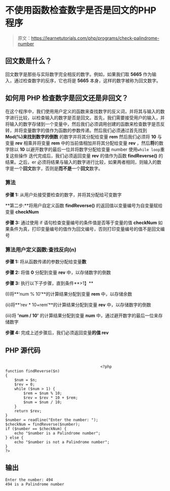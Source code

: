 # 不使用函数检查数字是否是回文的PHP 程序

> 原文：<https://learnetutorials.com/php/programs/check-palindrome-number>

## 回文数是什么？

回文数字是那些与实际数字完全相反的数字。例如，如果我们取 **5665** 作为输入，通过检查数字的反序，它也将是 **5665** 本身，这样的数字被称为回文数字。

## 如何用 PHP 检查数字是回文还是非回文？

在这个程序中，我们使用用户定义的函数来查找数字的反义词，并将其与输入的数字进行比较，以检查输入的数字是否是回文。首先，我们需要接受用户的输入，并将输入的数字存储到一个变量中，然后我们必须调用创建的函数来检查数字是否反转，并将变量数字的值作为函数的参数传递。然后我们必须通过首先找到 **Mod(%)来找到数字的倒数** 的数字并将其分配给变量 **rem** 然后我们必须将 **10** 与变量 **rev** 相乘并将变量 **rem** 中的当前值相加并将其分配给变量 **rev** ，然后**将**的数字除以 **10** 以避开数字的最后一位并将数字分配给变量 number 使用`while loop`重复这些操作 迭代完成后，我们必须返回变量 **rev** 的值作为函数 **findReverse()** 的结果。之后，er 必须将结果与输入的数字进行比较，如果两者相同，则输入的数字是一个**回文**数字，否则是**而不是**一个**回文**数字。

### 算法

**步骤 1:** 从用户处接受要检查的数字，并将其分配给可变数字

**第二步:**将用户自定义函数 **findReverse()** 的返回值以变量编号为自变量赋给变量 **checkNum**

**步骤 3:** 通过使用 if 语句检查变量编号的条件值是否等于变量的值 **checkNum** 如果条件为真，打印变量编号的值作为回文编号，否则打印变量编号的值不是回文编号

### 算法用户定义函数:查找反向(n)

**步骤 1:** 将从函数传递的参数分配给变量**数**

**步骤 2:** 将值 **0** 分配到变量 **rev** 中，以存储数字的倒数

**步骤 3:** 执行以下子步骤，直到条件**>1】**

(I)将**‘num % 10’**的计算结果分配到变量 **rem** 中，以存储余数

(ii)将**‘rev * 10+rem’**的计算结果分配到变量 **rev** 中，以存储数字的倒数

(iii)将 **'num / 10'** 的计算结果分配到变量 **num** 中，通过避开数字的最后一位来存储数字

**步骤 4:** 完成上述步骤后，我们必须返回变量**的值 rev**

## PHP 源代码

```

                                          <?php
function findReverse($n)
{
    $num = $n;
    $rev = 0;
    while ($num > 1) {
        $rem = $num % 10;
        $rev = $rev * 10 + $rem;
        $num = $num / 10;
    }
    return $rev;
}
$number = readline("Enter the number: ");
$checkNum = findReverse($number);
if ($number == $checkNum) {
    echo "$number is a Palindrome number";
} else {
    echo "$number is not a Palindrome number";
}
?>

```

## 输出

```
Enter the number: 494
494 is a Palindrome number
```